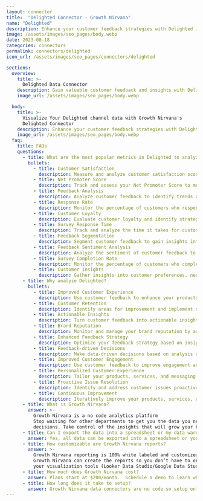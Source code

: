 ```yaml
---
layout: connector
title:  "Delighted Connector - Growth Nirvana"
name: "Delighted"
description: Enhance your customer feedback strategies with Delighted integration, gathering actionable insights and improving customer satisfaction.
image: /assets/images/seo_pages/body.webp
date: 2023-08-18
categories: connectors
permalink: connectors/delighted
icon_url: /assets/images/seo_pages/connectors/delighted

sections:
  overview:
    title: >-
      Delighted Data Connector
    description: Gain valuable customer feedback and insights with Delighted integration.
    image_url: /assets/images/seo_pages/body.webp

  body:
    title: >-
      Visualize Your Delighted channel data with Growth Nirvana's
      Delighted Connector
    description: Enhance your customer feedback strategies with Delighted integration, gathering actionable insights and improving customer satisfaction.
    image_url: /assets/images/seo_pages/body.webp
  faq:
    title: FAQs
    questions:
      - title: What are the most popular metrics in Delighted to analyze?
        bullets:
          - title: Customer Satisfaction
            description: Measure and analyze customer satisfaction scores and feedback.
          - title: Net Promoter Score
            description: Track and assess your Net Promoter Score to measure customer loyalty and advocacy.
          - title: Feedback Analysis
            description: Analyze customer feedback to identify trends and areas for improvement.
          - title: Response Rate
            description: Monitor the percentage of customers who respond to feedback requests.
          - title: Customer Loyalty
            description: Evaluate customer loyalty and identify strategies to improve retention.
          - title: Survey Response Time
            description: Track and analyze the time it takes for customers to respond to surveys.
          - title: Feedback Segmentation
            description: Segment customer feedback to gain insights into specific customer groups.
          - title: Feedback Sentiment Analysis
            description: Analyze the sentiment of customer feedback to identify areas of strength and improvement.
          - title: Survey Completion Rate
            description: Monitor the percentage of customers who complete satisfaction surveys.
          - title: Customer Insights
            description: Gather insights into customer preferences, needs, and pain points through feedback.
      - title: Why analyze Delighted?
        bullets:
          - title: Improved Customer Experience
            description: Use customer feedback to enhance your products and services and meet customer expectations.
          - title: Customer Retention
            description: Identify areas for improvement and implement strategies to increase customer retention.
          - title: Actionable Insights
            description: Turn customer feedback into actionable insights for business growth and improvement.
          - title: Brand Reputation
            description: Monitor and manage your brand reputation by addressing customer feedback and resolving issues.
          - title: Enhanced Feedback Strategy
            description: Optimize your feedback strategy based on insights from customer feedback.
          - title: Feedback-driven Decisions
            description: Make data-driven decisions based on analysis of customer feedback.
          - title: Improved Customer Engagement
            description: Use customer feedback to improve engagement and build stronger customer relationships.
          - title: Personalized Customer Experience
            description: Tailor your products, services, and messaging to meet individual customer needs and preferences.
          - title: Proactive Issue Resolution
            description: Identify and address customer issues proactively to improve customer satisfaction and loyalty.
          - title: Continuous Improvement
            description: Iteratively improve your products, services, and customer experience based on customer feedback.
      - title: What is Growth Nirvana?
        answer: >-
          Growth Nirvana is a no code analytics platform 
          Stop waiting for other departments to get you the data you need to make critical business 
          decisions. Take control of the insights that will grow your business.
      - title: Can I export the data into a spreadsheet or my data warehouse?
        answer: Yes, all data can be exported into a spreadsheet or your data warehouse (Google BigQuery, AWS, Snowflake, Azure, etc)
      - title: How customizable are Growth Nirvana reports?
        answer: >-
          Growth Nirvana reporting is 100% white labeled and customized to your specifications.
          Growth Nirvana can create the reports so you don’t have to or you can connect
          your visualization tools (Looker Data Studio/Google Data Studio, Tableau, PowerBI, etc) to Growth Nirvana.
      - title: How much does Growth Nirvana cost?
        answer: Plans start at $200/month.  Schedule a demo to learn what plan is best for you.
      - title: How long does it take to setup?
        answer: Growth Nirvana data connectors are no code so setup only requires a few clicks.
---
```

